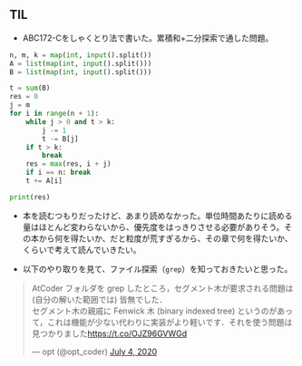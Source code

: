 ## TIL

* ABC172-Cをしゃくとり法で書いた。累積和+二分探索で通した問題。

```python
n, m, k = map(int, input().split())
A = list(map(int, input().split()))
B = list(map(int, input().split()))

t = sum(B)
res = 0
j = m
for i in range(n + 1):
    while j > 0 and t > k:
        j -= 1
        t -= B[j]
    if t > k:
        break
    res = max(res, i + j)
    if i == n: break
    t += A[i]

print(res)
```

* 本を読むつもりだったけど、あまり読めなかった。単位時間あたりに読める量はほとんど変わらないから、優先度をはっきりさせる必要がありそう。その本から何を得たいか、だと粒度が荒すぎるから、その章で何を得たいか、くらいで考えて読んでいきたい。

* 以下のやり取りを見て、ファイル探索（`grep`）を知っておきたいと思った。

<blockquote class="twitter-tweet"><p lang="ja" dir="ltr">AtCoder フォルダを grep したところ，セグメント木が要求される問題は (自分の解いた範囲では) 皆無でした．<br>セグメント木の親戚に Fenwick 木 (binary indexed tree) というのがあって，これは機能が少ない代わりに実装がより軽いです．それを使う問題は見つかりました<a href="https://t.co/OJZ96GVWGd">https://t.co/OJZ96GVWGd</a></p>&mdash; opt (@opt_coder) <a href="https://twitter.com/opt_coder/status/1279353217151676416?ref_src=twsrc%5Etfw">July 4, 2020</a></blockquote> <script async src="https://platform.twitter.com/widgets.js" charset="utf-8"></script>
